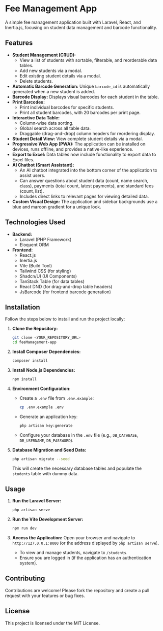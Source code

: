# Fee Management App

A simple fee management application built with Laravel, React, and Inertia.js, focusing on student data management and barcode functionality.

## Features

*   **Student Management (CRUD):**
    *   View a list of students with sortable, filterable, and reorderable data tables.
    *   Add new students via a modal.
    *   Edit existing student details via a modal.
    *   Delete students.
*   **Automatic Barcode Generation:** Unique `barcode_id` is automatically generated when a new student is added.
*   **Barcode Display:** Displays visual barcodes for each student in the table.
*   **Print Barcodes:**
    *   Print individual barcodes for specific students.
    *   Print all student barcodes, with 20 barcodes per print page.
*   **Interactive Data Table:**
    *   Column-wise data sorting.
    *   Global search across all table data.
    *   Draggable (drag-and-drop) column headers for reordering display.
*   **Student Detail View:** View complete student details via a modal.
*   **Progressive Web App (PWA):** The application can be installed on devices, runs offline, and provides a native-like experience.
*   **Export to Excel:** Data tables now include functionality to export data to Excel files.
*   **AI Chatbot (Smart Assistant):**
    *   An AI chatbot integrated into the bottom corner of the application to assist users.
    *   Can answer questions about student data (count, name search, class), payments (total count, latest payments), and standard fees (count, list).
    *   Includes direct links to relevant pages for viewing detailed data.
*   **Custom Visual Design:** The application and sidebar backgrounds use a blue and maroon gradient for a unique look.

## Technologies Used

*   **Backend:**
    *   Laravel (PHP Framework)
    *   Eloquent ORM
*   **Frontend:**
    *   React.js
    *   Inertia.js
    *   Vite (Build Tool)
    *   Tailwind CSS (for styling)
    *   Shadcn/UI (UI Components)
    *   TanStack Table (for data tables)
    *   React DND (for drag-and-drop table headers)
    *   JsBarcode (for frontend barcode generation)

## Installation

Follow the steps below to install and run the project locally:

1.  **Clone the Repository:**
    ```bash
    git clone <YOUR_REPOSITORY_URL>
    cd feeManagement-app
    ```

2.  **Install Composer Dependencies:**
    ```bash
    composer install
    ```

3.  **Install Node.js Dependencies:**
    ```bash
    npm install
    ```

4.  **Environment Configuration:**
    *   Create a `.env` file from `.env.example`:
        ```bash
        cp .env.example .env
        ```
    *   Generate an application key:
        ```bash
        php artisan key:generate
        ```
    *   Configure your database in the `.env` file (e.g., `DB_DATABASE`, `DB_USERNAME`, `DB_PASSWORD`).

5.  **Database Migration and Seed Data:**
    ```bash
    php artisan migrate --seed
    ```
    This will create the necessary database tables and populate the `students` table with dummy data.

## Usage

1.  **Run the Laravel Server:**
    ```bash
    php artisan serve
    ```

2.  **Run the Vite Development Server:**
    ```bash
    npm run dev
    ```

3.  **Access the Application:**
    Open your browser and navigate to `http://127.0.0.1:8000` (or the address displayed by `php artisan serve`).

    *   To view and manage students, navigate to `/students`.
    *   Ensure you are logged in (if the application has an authentication system).

## Contributing

Contributions are welcome! Please fork the repository and create a pull request with your features or bug fixes.

## License

This project is licensed under the MIT License.